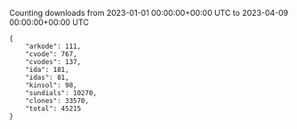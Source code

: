 
Counting downloads from 2023-01-01 00:00:00+00:00 UTC to 2023-04-09 00:00:00+00:00 UTC

```
{
    "arkode": 111,
    "cvode": 767,
    "cvodes": 137,
    "ida": 181,
    "idas": 81,
    "kinsol": 98,
    "sundials": 10270,
    "clones": 33570,
    "total": 45215
}
```
